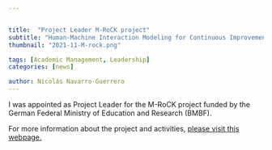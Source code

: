 ```yaml
---


title:  "Project Leader M-RoCK project"
subtitle: "Human-Machine Interaction Modeling for Continuous Improvement of Robot Behavior"
thumbnail: "2021-11-M-rock.png"

tags: [Academic Management, Leadership]
categories: [news]

author: Nicolás Navarro-Guerrero
---
```


I was appointed as Project Leader for the M-RoCK project funded by the German Federal Ministry of Education and Research (BMBF).

For more information about the project and activities, <a href="https://www.dfki.de/en/web/research/projects-and-publications/projects-overview/project/m-rock" target="_blank">please visit this webpage.</a>

<!--more-->

